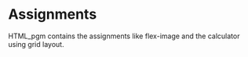 # Assignments
HTML_pgm contains the assignments like flex-image and the calculator using grid layout.
